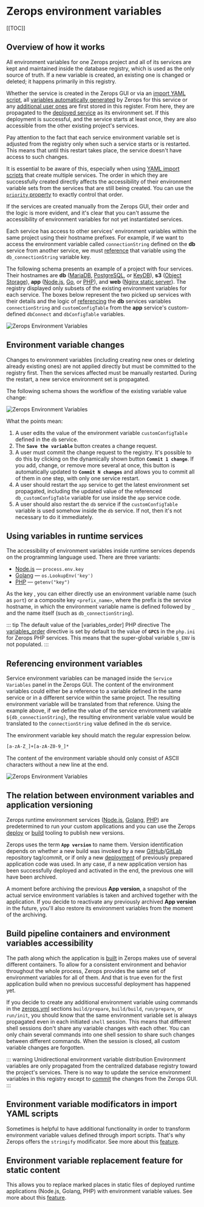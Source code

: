 # Zerops environment variables

[[TOC]]

## Overview of how it works

All environment variables for one Zerops project and all of its services are kept and maintained inside the database registry, which is used as the only source of truth. If a new variable is created, an existing one is changed or deleted; it happens primarily in this registry.

Whether the service is created in the Zerops GUI or via an [import YAML script](/documentation/export-import/project-service-export-import.html), all [variables automatically generated](/documentation/environment-variables/helper-variables.html) by Zerops for this service or any [additional user ones](/documentation/environment-variables/overview.html#environment-variable-changes) are first stored in this register. From here, they are propagated to the [deployed service](/documentation/backup-restore/deploy-versioning.html) as its environment set. If this deployment is successful, and the service starts at least once, they are also accessible from the other existing project's services.

Pay attention to the fact that each service environment variable set is adjusted from the registry only when such a service starts or is restarted. This means that until this restart takes place, the service doesn't have access to such changes.

It is essential to be aware of this, especially when using [YAML import scripts](/documentation/export-import/project-service-export-import.html) that create multiple services. The order in which they are successfully created directly affects the accessibility of their environment variable sets from the services that are still being created. You can use the [`priority` property](/documentation/export-import/project-service-export-import.html#priority) to exactly control that order.

If the services are created manually from the Zerops GUI, their order and the logic is more evident, and it's clear that you can't assume the accessibility of environment variables for not yet instantiated services.

Each service has access to other services' environment variables within the same project using their hostname prefixes. For example, if we want to access the environment variable called `connectionString` defined on the **db** service from another service, we must [reference](#referencing-environment-variables) that variable using the `db_connectionString` variable key.

The following schema presents an example of a project with four services. Their hostnames are **db** ([MariaDB](/documentation/services/databases/mariadb.html), [PostgreSQL](/documentation/services/databases/postgresql.html), or [KeyDB](/documentation/services/databases/keydb.html)), **s3** ([Object Storage](/documentation/services/storage/s3.html)), **app** ([Node.js](/documentation/services/runtimes/nodejs.html), [Go](/documentation/services/runtimes/golang.html), or [PHP](/documentation/services/runtimes/php.html)), and **web** ([Nginx static server](/documentation/services/static-servers/nginx.html)). The registry displayed only subsets of the existing environment variables for each service. The boxes below represent the two picked up services with their details and the logic of [referencing](#referencing-environment-variables) the **db** services variables `connectionString` and `customConfigTable` from the **app** service's custom-defined `dbConnect` and `dbConfigTable` variables.

![Zerops Environment Variables](./images/Project-Environment-Variables.png "Overview")

## Environment variable changes

Changes to environment variables (including creating new ones or deleting already existing ones) are not applied directly but must be committed to the registry first. Then the services affected must be manually restarted. During the restart, a new service environment set is propagated.

The following schema shows the workflow of the existing variable value change:

![Zerops Environment Variables](./images/Environment-Variables-Editing.png "Editing")

What the points mean:

1. A user edits the value of the environment variable `customConfigTable` defined in the `db` service.
2. The **`Save the variable`** button creates a change request.
3. A user must commit the change request to the registry. It's possible to do this by clicking on the dynamically shown button **`Commit 1 change`**. If you add, change, or remove more several at once, this button is automatically updated to **`Commit N changes`** and allows you to commit all of them in one step, with only one service restart.
4. A user should restart the `app` service to get the latest environment set propagated, including the updated value of the referenced `db_customConfigTable` variable for use inside the `app` service code.
5. A user should also restart the `db` service if the `customConfigTable` variable is used somehow inside the `db` service. If not, then it's not necessary to do it immediately.

## Using variables in runtime services

The accessibility of environment variables inside runtime services depends on the programming language used. There are three variants:

- [Node.js](/documentation/services/runtimes/nodejs.html) — `process.env.key`
- [Golang](/documentation/services/runtimes/golang.html) — `os.LookupEnv('key')`
- [PHP](/documentation/services/runtimes/php.html) — `getenv("key")`

As the key , you can either directly use an environment variable name (such as `port`) or a composite key `<prefix_name>`, where the prefix is the service hostname, in which the environment variable name is defined followed by `_` and the name itself (such as `db_connectionString`).

<!-- markdownlint-disable DOCSMD004 -->
::: tip The default value of the [variables_order] PHP directive
The [variables_order](https://www.php.net/manual/en/ini.core.php#ini.variables-order) directive is set by default to the value of **`GPCS`** in the `php.ini` for Zerops PHP services. This means that the super-global variable `$_ENV` is not populated.
:::
<!-- markdownlint-enable DOCSMD004 -->

## Referencing environment variables

Service environment variables can be managed inside the `Service Variables` panel in the Zerops GUI. The content of the environment variables could either be a reference to a variable defined in the same service or in a different service within the same project. The resulting environment variable will be translated from that reference. Using the example above, if we define the value of the service environment variable `${db_connectionString}`, the resulting environment variable value would be translated to the `connectionString` value defined in the `db` service.

The environment variable key should match the regular expression below.

```bash
[a-zA-Z_]+[a-zA-Z0-9_]*
```

The content of the environment variable should only consist of ASCII characters without a new line at the end.

![Zerops Environment Variables](./images/Environment-Variables-Panel.png "Panel")

## The relation between environment variables and application versioning

Zerops runtime environment services ([Node.js](/documentation/services/runtimes/nodejs.html), [Golang]((/documentation/services/runtimes/golang.html)), [PHP]((/documentation/services/runtimes/php.html))) are predetermined to run your custom applications and you can use the Zerops [deploy](/documentation/deploy/how-deploy-works.html) or [build](/documentation/build/how-zerops-build-works.html) tooling to publish new versions.

Zerops uses the term **`App version`** to name them. Version identification depends on whether a new build was invoked by a new [GitHub](/documentation/github/github-integration.html)/[GitLab](/documentation/gitlab/gitlab-integration.html) repository tag/commit, or if only a new [deployment](/documentation/deploy/how-deploy-works.html) of previously prepared application code was used. In any case, if a new application version has been successfully deployed and activated in the end, the previous one will have been archived.

A moment before archiving the previous **App version**, a snapshot of the actual service environment variables is taken and archived together with the application. If you decide to reactivate any previously archived **App version** in the future, you'll also restore its environment variables from the moment of the archiving.

## Build pipeline containers and environment variables accessibility

The path along which the application is [built](/documentation/build/how-zerops-build-works.html) in Zerops makes use of several different containers. To allow for a consistent environment and behavior throughout the whole process, Zerops provides the same set of environment variables for all of them. And that is true even for the first application build when no previous successful deployment has happened yet.

If you decide to create any additional environment variable using commands in the [zerops.yml](/documentation/build/build-config.html) sections `build/prepare`, `build/build`, `run/prepare`, or `run/init`, you should know that the same environment variable set is always propagated even in each initiated `shell` session. This means that different shell sessions don't share any variable changes with each other. You can only chain several commands into one shell session to share such changes between different commands. When the session is closed, all custom variable changes are forgotten.

<!-- markdownlint-disable DOCSMD004 -->
::: warning Unidirectional environment variable distribution
Environment variables are only propagated from the centralized database registry toward the project's services. There is no way to update the service environment variables in this registry except to [commit](#environment-variable-changes) the changes from the Zerops GUI.
:::
<!-- markdownlint-enable DOCSMD004 -->

## Environment variable modificators in import YAML scripts

Sometimes is helpful to have additional functionality in order to transform environment variable values defined through import scripts. That's why Zerops offers the `stringify` modificator. See more about this [feature](/documentation/export-import/project-service-export-import.html#envvariables).

## Environment variable replacement feature for static content

This allows you to replace marked places in static files of deployed runtime applications (Node.js, Golang, PHP) with environment variable values. See more about this [feature](/documentation/build/build-config.html#envreplace-optional-for-all-services).
